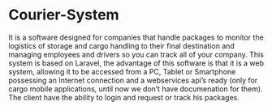 # Courier-System
It is a software designed for companies that handle packages to monitor the logistics of storage and cargo handling to their final destination and managing employees and drivers so you can track all of your company.  This system is based on Laravel, the advantage of this software is that it is a web system, allowing it to be accessed from a PC, Tablet or Smartphone possessing an Internet connection and a webservices api’s ready (only for cargo mobile applications, until now we don’t have documenation for them).  The client have the ability to login and request or track his packages.
